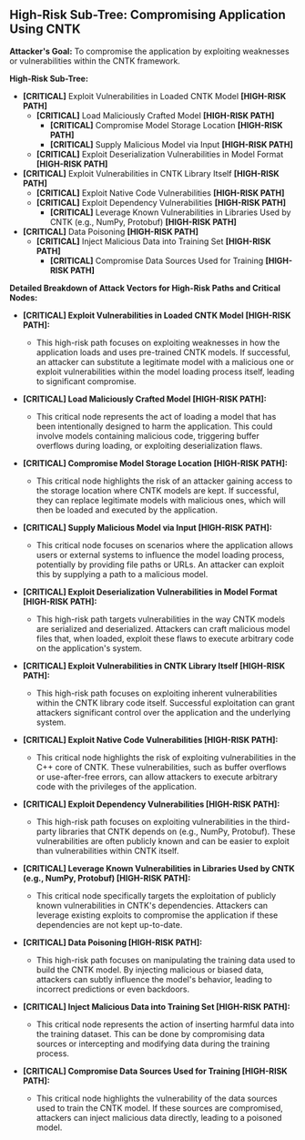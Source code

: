 ## High-Risk Sub-Tree: Compromising Application Using CNTK

**Attacker's Goal:** To compromise the application by exploiting weaknesses or vulnerabilities within the CNTK framework.

**High-Risk Sub-Tree:**

* **[CRITICAL]** Exploit Vulnerabilities in Loaded CNTK Model **[HIGH-RISK PATH]**
    * **[CRITICAL]** Load Maliciously Crafted Model **[HIGH-RISK PATH]**
        * **[CRITICAL]** Compromise Model Storage Location **[HIGH-RISK PATH]**
        * **[CRITICAL]** Supply Malicious Model via Input **[HIGH-RISK PATH]**
    * **[CRITICAL]** Exploit Deserialization Vulnerabilities in Model Format **[HIGH-RISK PATH]**
* **[CRITICAL]** Exploit Vulnerabilities in CNTK Library Itself **[HIGH-RISK PATH]**
    * **[CRITICAL]** Exploit Native Code Vulnerabilities **[HIGH-RISK PATH]**
    * **[CRITICAL]** Exploit Dependency Vulnerabilities **[HIGH-RISK PATH]**
        * **[CRITICAL]** Leverage Known Vulnerabilities in Libraries Used by CNTK (e.g., NumPy, Protobuf) **[HIGH-RISK PATH]**
* **[CRITICAL]** Data Poisoning **[HIGH-RISK PATH]**
    * **[CRITICAL]** Inject Malicious Data into Training Set **[HIGH-RISK PATH]**
        * **[CRITICAL]** Compromise Data Sources Used for Training **[HIGH-RISK PATH]**

**Detailed Breakdown of Attack Vectors for High-Risk Paths and Critical Nodes:**

* **[CRITICAL] Exploit Vulnerabilities in Loaded CNTK Model [HIGH-RISK PATH]:**
    * This high-risk path focuses on exploiting weaknesses in how the application loads and uses pre-trained CNTK models. If successful, an attacker can substitute a legitimate model with a malicious one or exploit vulnerabilities within the model loading process itself, leading to significant compromise.

* **[CRITICAL] Load Maliciously Crafted Model [HIGH-RISK PATH]:**
    * This critical node represents the act of loading a model that has been intentionally designed to harm the application. This could involve models containing malicious code, triggering buffer overflows during loading, or exploiting deserialization flaws.

* **[CRITICAL] Compromise Model Storage Location [HIGH-RISK PATH]:**
    * This critical node highlights the risk of an attacker gaining access to the storage location where CNTK models are kept. If successful, they can replace legitimate models with malicious ones, which will then be loaded and executed by the application.

* **[CRITICAL] Supply Malicious Model via Input [HIGH-RISK PATH]:**
    * This critical node focuses on scenarios where the application allows users or external systems to influence the model loading process, potentially by providing file paths or URLs. An attacker can exploit this by supplying a path to a malicious model.

* **[CRITICAL] Exploit Deserialization Vulnerabilities in Model Format [HIGH-RISK PATH]:**
    * This high-risk path targets vulnerabilities in the way CNTK models are serialized and deserialized. Attackers can craft malicious model files that, when loaded, exploit these flaws to execute arbitrary code on the application's system.

* **[CRITICAL] Exploit Vulnerabilities in CNTK Library Itself [HIGH-RISK PATH]:**
    * This high-risk path focuses on exploiting inherent vulnerabilities within the CNTK library code itself. Successful exploitation can grant attackers significant control over the application and the underlying system.

* **[CRITICAL] Exploit Native Code Vulnerabilities [HIGH-RISK PATH]:**
    * This critical node highlights the risk of exploiting vulnerabilities in the C++ core of CNTK. These vulnerabilities, such as buffer overflows or use-after-free errors, can allow attackers to execute arbitrary code with the privileges of the application.

* **[CRITICAL] Exploit Dependency Vulnerabilities [HIGH-RISK PATH]:**
    * This high-risk path focuses on exploiting vulnerabilities in the third-party libraries that CNTK depends on (e.g., NumPy, Protobuf). These vulnerabilities are often publicly known and can be easier to exploit than vulnerabilities within CNTK itself.

* **[CRITICAL] Leverage Known Vulnerabilities in Libraries Used by CNTK (e.g., NumPy, Protobuf) [HIGH-RISK PATH]:**
    * This critical node specifically targets the exploitation of publicly known vulnerabilities in CNTK's dependencies. Attackers can leverage existing exploits to compromise the application if these dependencies are not kept up-to-date.

* **[CRITICAL] Data Poisoning [HIGH-RISK PATH]:**
    * This high-risk path focuses on manipulating the training data used to build the CNTK model. By injecting malicious or biased data, attackers can subtly influence the model's behavior, leading to incorrect predictions or even backdoors.

* **[CRITICAL] Inject Malicious Data into Training Set [HIGH-RISK PATH]:**
    * This critical node represents the action of inserting harmful data into the training dataset. This can be done by compromising data sources or intercepting and modifying data during the training process.

* **[CRITICAL] Compromise Data Sources Used for Training [HIGH-RISK PATH]:**
    * This critical node highlights the vulnerability of the data sources used to train the CNTK model. If these sources are compromised, attackers can inject malicious data directly, leading to a poisoned model.